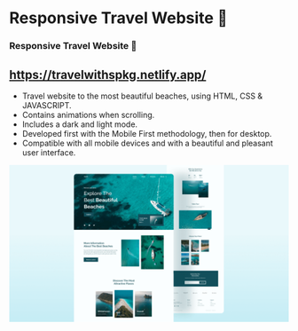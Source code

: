 # Responsive Travel Website 🌊
###  Responsive Travel Website 🌊

## https://travelwithspkg.netlify.app/


- Travel website to the most beautiful beaches, using HTML, CSS & JAVASCRIPT.
- Contains animations when scrolling.
- Includes a dark and light mode.
- Developed first with the Mobile First methodology, then for desktop.
- Compatible with all mobile devices and with a beautiful and pleasant user interface.


![travel-website](/preview.png)

